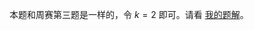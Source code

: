 本题和周赛第三题是一样的，令 $k=2$ 即可。请看 [我的题解](https://leetcode.cn/problems/find-the-maximum-length-of-valid-subsequence-ii/solution/deng-jie-zhuan-huan-dong-tai-gui-hua-pyt-z2fs/)。
